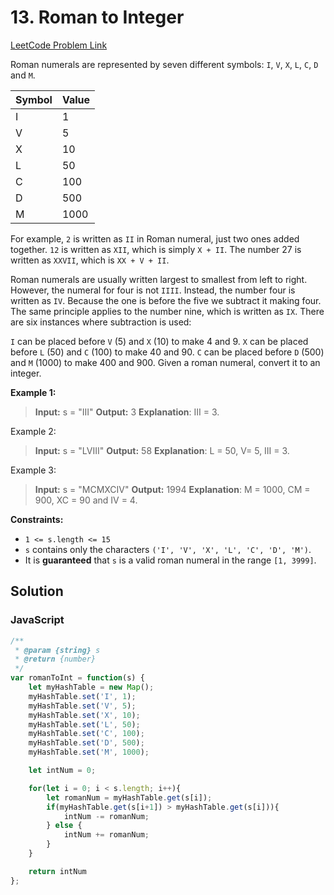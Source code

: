 # 13. Roman to Integer

[LeetCode Problem Link](https://leetcode.com/problems/roman-to-integer/description/)

Roman numerals are represented by seven different symbols: `I`, `V`, `X`, `L`, `C`, `D` and `M`.

| **Symbol** | **Value** |
|------------|-----------|
| I          | 1         |
| V          | 5         |
| X          | 10        |
| L          | 50        |
| C          | 100       |
| D          | 500       |
| M          | 1000      |

For example, `2` is written as `II` in Roman numeral, just two ones added together. `12` is written as `XII`, which is simply `X + II`. The number 27 is written as `XXVII`, which is `XX + V + II`.

Roman numerals are usually written largest to smallest from left to right. However, the numeral for four is not `IIII`. Instead, the number four is written as `IV`. Because the one is before the five we subtract it making four. The same principle applies to the number nine, which is written as `IX`. There are six instances where subtraction is used:

`I` can be placed before `V` (5) and `X` (10) to make 4 and 9. 
`X` can be placed before `L` (50) and `C` (100) to make 40 and 90. 
`C` can be placed before `D` (500) and `M` (1000) to make 400 and 900.
Given a roman numeral, convert it to an integer.

**Example 1:**

>**Input:** s = "III"
**Output:** 3
**Explanation**: III = 3.

Example 2:

>**Input:** s = "LVIII"
**Output:** 58
**Explanation**: L = 50, V= 5, III = 3.

Example 3:

>**Input:** s = "MCMXCIV"
**Output:** 1994
**Explanation**: M = 1000, CM = 900, XC = 90 and IV = 4.

**Constraints:**

* `1 <= s.length <= 15`
* `s` contains only the characters `('I', 'V', 'X', 'L', 'C', 'D', 'M')`.
* It is **guaranteed** that `s` is a valid roman numeral in the range `[1, 3999]`.

## Solution

### JavaScript

```javaScript
/**
 * @param {string} s
 * @return {number}
 */
var romanToInt = function(s) {
    let myHashTable = new Map();
    myHashTable.set('I', 1);
    myHashTable.set('V', 5);
    myHashTable.set('X', 10);
    myHashTable.set('L', 50);
    myHashTable.set('C', 100);
    myHashTable.set('D', 500);
    myHashTable.set('M', 1000);

    let intNum = 0;

    for(let i = 0; i < s.length; i++){
        let romanNum = myHashTable.get(s[i]);
        if(myHashTable.get(s[i+1]) > myHashTable.get(s[i])){
            intNum -= romanNum;
        } else {
            intNum += romanNum;
        }
    }

    return intNum
};

```
